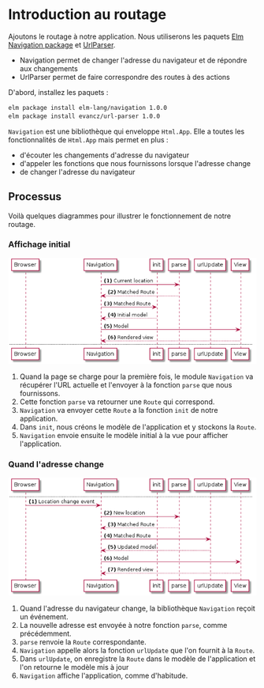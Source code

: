 # Introduction au routage

Ajoutons le routage à notre application. Nous utiliserons les paquets [Elm Navigation package](http://package.elm-lang.org/packages/elm-lang/navigation/) et [UrlParser](http://package.elm-lang.org/packages/evancz/url-parser/).

- Navigation permet de changer l'adresse du navigateur et de répondre aux changements
- UrlParser permet de faire correspondre des routes à des actions

D'abord, installez les paquets :

```bash
elm package install elm-lang/navigation 1.0.0
elm package install evancz/url-parser 1.0.0
```

 `Navigation` est une bibliothèque qui enveloppe `Html.App`. Elle a toutes les fonctionnalités de `Html.App` mais permet en plus :

 - d'écouter les changements d'adresse du navigateur
 - d'appeler les fonctions que nous fournissons lorsque l'adresse change
 - de changer l'adresse du navigateur

## Processus

Voilà quelques diagrammes pour illustrer le fonctionnement de notre routage.

### Affichage initial

![Processus](01-intro.png)

1. Quand la page se charge pour la première fois, le module `Navigation` va récupérer l'URL actuelle et l'envoyer à la fonction `parse` que nous fournissons.
1. Cette fonction `parse` va retourner une `Route` qui correspond.
1. `Navigation` va envoyer cette `Route` a la fonction `init` de notre application.
1. Dans `init`, nous créons le modèle de l'application et y stockons la `Route`.
1. `Navigation` envoie ensuite le modèle initial à la vue pour afficher l'application.

### Quand l'adresse change

![Processus](01-intro_001.png)

1. Quand l'adresse du navigateur change, la bibliothèque `Navigation` reçoit un événement.
1. La nouvelle adresse est envoyée à notre fonction `parse`, comme précédemment.
1. `parse` renvoie la `Route` correspondante.
1. `Navigation` appelle alors la fonction `urlUpdate` que l'on fournit à la `Route`.
1. Dans `urlUpdate`, on enregistre la `Route` dans le modèle de l'application et l'on retourne le modèle mis à jour
1. `Navigation` affiche l'application, comme d'habitude.
